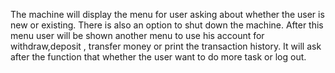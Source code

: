 The machine will display the menu for user asking about whether the user is new or existing. There is also an option to shut down the machine. 
After this menu user will be shown another menu to use his account for withdraw,deposit , transfer money or print the transaction history. It will ask after the function that 
whether the user want to do more task or log out.
